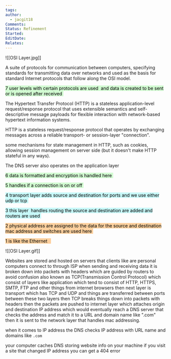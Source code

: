 ```yaml
---
tags: 
author:
  - jacgit18
Comments: 
Status: Refinement
Started: 
EditDate: 
Relates:
---
```

![[OSI Layer.jpg]]

A suite of protocols for communication between computers, specifying standards for transmitting data over networks and used as the basis for standard Internet protocols that follow along the OSI model. 

<mark style="background: #BBFABBA6;">7 user levels with certain protocols are used  and data is created to be sent or is opened after received </mark>

The Hypertext Transfer Protocol (HTTP) is a stateless application-level request/response protocol that uses extensible semantics and self-descriptive message payloads for flexible interaction with network-based hypertext information systems. 

HTTP is a stateless request/response protocol that operates by exchanging messages across a reliable transport- or session-layer "connection". 

some mechanisms for state management in HTTP, such as cookies, allowing session management on server side (but it doesn't make HTTP stateful in any ways). 

The DNS server also operates on the application layer 

<mark style="background: #BBFABBA6;">6 data is formatted and encryption is handled here </mark>

<mark style="background: #BBFABBA6;">5 handles if a connection is on or off </mark>

<mark style="background: #ABF7F7A6;">4 transport layer adds source and destination for ports and we use either udp or tcp </mark>

<mark style="background: #ABF7F7A6;">3 this layer  handles routing the source and destination are added and routers are used </mark>

<mark style="background: #FFB86CA6;">2 physical address are assigned to the data for the source and destination mac address and switches are used here </mark>

<mark style="background: #FFB86CA6;">1 is like the Ethernet   </mark>



![[OSI Layer.gif]]



Websites are stored and hosted on servers that clients like are personal computers connect to through ISP when sending and receiving data it is broken down into packets with headers which are guided by routers to avoid confusion also known as TCP(Transmission Control Protocol) which consist of layers like application which tend to consist of HTTP, HTTPS, SMTP, FTP and other things from internet browsers then next layer is transport which has TCP and UDP and things are transferred between ports between these two layers then TCP breaks things down into packets with headers then the packets are pushed to internet layer which attaches origin and destination IP address which would eventually reach a DNS server that checks the address and match it to a URL and domain name like ".com" then it is sent to the network layer that handles mac addressing.  
  
when it comes to IP address the DNS checks IP address with URL name and domains like `.com`  
  
your computer caches DNS storing website info on your machine if you visit a site that changed IP address you can get a 404 error
